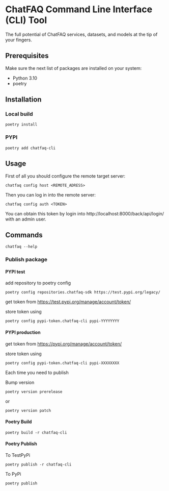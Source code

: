 # ChatFAQ Command Line Interface (CLI) Tool

The full potential of ChatFAQ services, datasets, and models at the tip of your fingers.

## Prerequisites

Make sure the next list of packages are installed on your system:

- Python 3.10
- poetry

## Installation

### Local build

`poetry install`

### PYPI

`poetry add chatfaq-cli`

## Usage

First of all you should configure the remote target server:

`chatfaq config host <REMOTE_ADRESS>`

Then you can log in into the remote server:

`chatfaq config auth <TOKEN>`

You can obtain this token by login into http://localhost:8000/back/api/login/ with an admin user.

## Commands

`chatfaq --help`

### Publish package

#### PYPI test

add repository to poetry config

    poetry config repositories.chatfaq-sdk https://test.pypi.org/legacy/

get token from https://test.pypi.org/manage/account/token/

store token using

    poetry config pypi-token.chatfaq-cli pypi-YYYYYYYY

#### PYPI production

get token from https://pypi.org/manage/account/token/

store token using

    poetry config pypi-token.chatfaq-cli pypi-XXXXXXXX

Each time you need to publish

Bump version

    poetry version prerelease

or

    poetry version patch

#### Poetry Build

    poetry build -r chatfaq-cli

#### Poetry Publish

To TestPyPi

    poetry publish -r chatfaq-cli

To PyPi

    poetry publish
